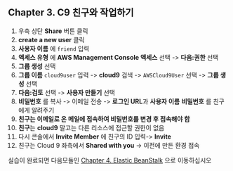 ## Chapter 3. C9 친구와 작업하기
1. 우측 상단 **Share** 버튼 클릭
1. **create a new user** 클릭
1. **사용자 이름** 에 `friend` 입력
1. **액세스 유형** 에 **AWS Management Console 액세스** 선택 -> **다음:권한** 선택
1. **그룹 생성** 선택
1. **그룹 이름** `cloud9user` 입력 -> **cloud9** 검색 -> `AWSCloud9User` 선택 -> **그룹 생성** 선택
1. **다음:검토** 선택 -> **사용자 만들기** 선택
1. **비밀번호** 를 복사 -> 이메일 전송 -> **로그인 URL**과 **사용자 이름** **비밀번호** 를 친구에게 알려주기
1. **친구는 이메일로 온 메일에 접속하여 비밀번호를 변경 후 접속해야 함**
1. **친구**는 **cloud9** 말고는 다른 리소스에 접근할 권한이 없음
1. 다시 콘솔에서 **Invite Member** 에 친구의 ID 입력-> **Invite**
1. 친구는 Cloud 9 좌측에서 **Shared with you** -> 이전에 만든 환경 접속

실습이 완료되면 다음모듈인 [Chapter 4. Elastic BeanStalk](../4_eb/README.md) 으로 이동하십시오
